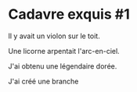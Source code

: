 # Cadavre exquis #1

Il y avait un violon sur le toit.

Une licorne arpentait l'arc-en-ciel.

J'ai obtenu une légendaire dorée.

J'ai créé une branche
